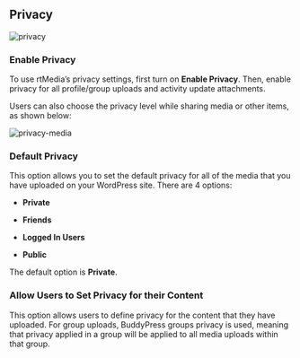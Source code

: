 ## Privacy

![privacy](https://cloud.githubusercontent.com/assets/1140051/7648608/8b9c8cd0-fb02-11e4-8221-a21f2b71207c.png)

### Enable Privacy


To use rtMedia’s privacy settings, first turn on **Enable Privacy**. Then, enable privacy for all profile/group uploads and activity update attachments.

Users can also choose the privacy level while sharing media or other items, as shown below:

![privacy-media](https://cloud.githubusercontent.com/assets/1140051/7648664/025c1552-fb03-11e4-900c-f5ab322a3838.png)


### Default Privacy


This option allows you to set the default privacy for all of the media that you have uploaded on your WordPress site. There are 4 options:


  * **Private**


  * **Friends**


  * **Logged In Users**


  * **Public**


The default option is **Private**.


### Allow Users to Set Privacy for their Content


This option allows users to define privacy for the content that they have uploaded. For group uploads, BuddyPress groups privacy is used, meaning that privacy applied in a group will be applied to all media uploads within that group.
